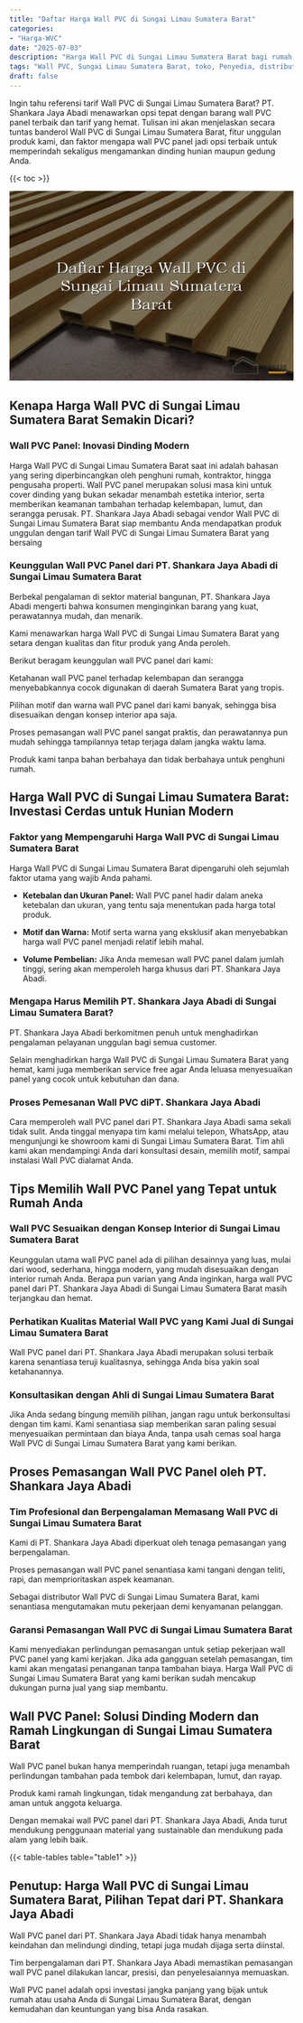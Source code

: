 ```yaml
---
title: "Daftar Harga Wall PVC di Sungai Limau Sumatera Barat"
categories: 
- "Harga-WVC"
date: "2025-07-03"
description: "Harga Wall PVC di Sungai Limau Sumatera Barat bagi rumah, office, dan ritel. Panel berkualitas, variasi motif, warna elegan, dengan servis penempatan dikerjakan oleh tenaga ahli profesional serta jaminan resmi!|Jasa penjualan Wall PVC di Sungai Limau Sumatera Barat bagi kebutuhan tempat tinggal, kantor, atau toko, beserta panel terbaik dan penempatan oleh tim berpengalaman dan jaminan resmi.|Pilihan Wall PVC di Sungai Limau Sumatera Barat yang andal bagi tempat tinggal, office, serta ritel, dengan produk terbaik dan pemasangan oleh teknisi ahli dan jaminan resmi.|Penyediaan Wall PVC di Sungai Limau Sumatera Barat bagi tempat tinggal, office, serta ritel, dengan material unggulan dan pemasangan dikerjakan oleh teknisi ahli, lengkap dengan kepastian resmi.}"
tags: "Wall PVC, Sungai Limau Sumatera Barat, toko, Penyedia, distributor"
draft: false
---
```


Ingin tahu referensi tarif Wall PVC di Sungai Limau Sumatera Barat? PT. Shankara Jaya Abadi menawarkan opsi tepat dengan barang wall PVC panel terbaik dan tarif yang hemat. Tulisan ini akan menjelaskan secara tuntas banderol Wall PVC di Sungai Limau Sumatera Barat, fitur unggulan produk kami, dan faktor mengapa wall PVC panel jadi opsi terbaik untuk memperindah sekaligus mengamankan dinding hunian maupun gedung Anda.

{{< toc >}}

![Daftar Harga Wall PVC di Sungai Limau Sumatera Barat](/images/Harga-WVC/Daftar-Harga-Wall-PVC-di-Sungai-Limau-Sumatera-Barat.png)


## Kenapa Harga Wall PVC di Sungai Limau Sumatera Barat Semakin Dicari?

### Wall PVC Panel: Inovasi Dinding Modern

Harga Wall PVC di Sungai Limau Sumatera Barat saat ini adalah bahasan yang sering diperbincangkan oleh penghuni rumah, kontraktor, hingga pengusaha properti. Wall PVC panel merupakan solusi masa kini untuk cover dinding yang bukan sekadar menambah estetika interior, serta memberikan keamanan tambahan terhadap kelembapan, lumut, dan serangga perusak. PT. Shankara Jaya Abadi sebagai vendor Wall PVC di Sungai Limau Sumatera Barat siap membantu Anda mendapatkan produk unggulan dengan tarif Wall PVC di Sungai Limau Sumatera Barat yang bersaing

### Keunggulan Wall PVC Panel dari PT. Shankara Jaya Abadi di Sungai Limau Sumatera Barat

Berbekal pengalaman di sektor material bangunan, PT. Shankara Jaya Abadi mengerti bahwa konsumen menginginkan barang yang kuat, perawatannya mudah, dan menarik.

Kami menawarkan harga Wall PVC di Sungai Limau Sumatera Barat yang setara dengan kualitas dan fitur produk yang Anda peroleh.

Berikut beragam keunggulan wall PVC panel dari kami:

Ketahanan wall PVC panel terhadap kelembapan dan serangga menyebabkannya cocok digunakan di daerah Sumatera Barat yang tropis.

Pilihan motif dan warna wall PVC panel dari kami banyak, sehingga bisa disesuaikan dengan konsep interior apa saja.

Proses pemasangan wall PVC panel sangat praktis, dan perawatannya pun mudah sehingga tampilannya tetap terjaga dalam jangka waktu lama.

Produk kami tanpa bahan berbahaya dan tidak berbahaya untuk penghuni rumah.

## Harga Wall PVC di Sungai Limau Sumatera Barat: Investasi Cerdas untuk Hunian Modern

### Faktor yang Mempengaruhi Harga Wall PVC di Sungai Limau Sumatera Barat

Harga Wall PVC di Sungai Limau Sumatera Barat dipengaruhi oleh sejumlah faktor utama yang wajib Anda pahami.

- **Ketebalan dan Ukuran Panel:** Wall PVC panel hadir dalam aneka ketebalan dan ukuran, yang tentu saja menentukan pada harga total produk.

- **Motif dan Warna:** Motif serta warna yang eksklusif akan menyebabkan harga wall PVC panel menjadi relatif lebih mahal.

- **Volume Pembelian:** Jika Anda memesan wall PVC panel dalam jumlah tinggi, sering akan memperoleh harga khusus dari PT. Shankara Jaya Abadi.

### Mengapa Harus Memilih PT. Shankara Jaya Abadi di Sungai Limau Sumatera Barat?

PT. Shankara Jaya Abadi berkomitmen penuh untuk menghadirkan pengalaman pelayanan unggulan bagi semua customer.

Selain menghadirkan harga Wall PVC di Sungai Limau Sumatera Barat yang hemat, kami juga memberikan service free agar Anda leluasa menyesuaikan panel yang cocok untuk kebutuhan dan dana.

### Proses Pemesanan Wall PVC diPT. Shankara Jaya Abadi

Cara memperoleh wall PVC panel dari PT. Shankara Jaya Abadi sama sekali tidak sulit. Anda tinggal menyapa tim kami melalui telepon, WhatsApp, atau mengunjungi ke showroom kami di Sungai Limau Sumatera Barat. Tim ahli kami akan mendampingi Anda dari konsultasi desain, memilih motif, sampai instalasi Wall PVC dialamat Anda.

## Tips Memilih Wall PVC Panel yang Tepat untuk Rumah Anda

### Wall PVC Sesuaikan dengan Konsep Interior di Sungai Limau Sumatera Barat

Keunggulan utama wall PVC panel ada di pilihan desainnya yang luas, mulai dari wood, sederhana, hingga modern, yang mudah disesuaikan dengan interior rumah Anda. Berapa pun varian yang Anda inginkan, harga wall PVC panel dari PT. Shankara Jaya Abadi di Sungai Limau Sumatera Barat masih terjangkau dan hemat.

### Perhatikan Kualitas Material Wall PVC yang Kami Jual di Sungai Limau Sumatera Barat

Wall PVC panel dari PT. Shankara Jaya Abadi merupakan solusi terbaik karena senantiasa teruji kualitasnya, sehingga Anda bisa yakin soal ketahanannya.

### Konsultasikan dengan Ahli di Sungai Limau Sumatera Barat

Jika Anda sedang bingung memilih pilihan, jangan ragu untuk berkonsultasi dengan tim kami. Kami senantiasa siap memberikan saran paling sesuai menyesuaikan permintaan dan biaya Anda, tanpa usah cemas soal harga Wall PVC di Sungai Limau Sumatera Barat yang kami berikan.

## Proses Pemasangan Wall PVC Panel oleh PT. Shankara Jaya Abadi

### Tim Profesional dan Berpengalaman Memasang Wall PVC di Sungai Limau Sumatera Barat

Kami di PT. Shankara Jaya Abadi diperkuat oleh tenaga pemasangan yang berpengalaman.

Proses pemasangan wall PVC panel senantiasa kami tangani dengan teliti, rapi, dan memprioritaskan aspek keamanan.

Sebagai distributor Wall PVC di Sungai Limau Sumatera Barat, kami senantiasa mengutamakan mutu pekerjaan demi kenyamanan pelanggan.

### Garansi Pemasangan Wall PVC di Sungai Limau Sumatera Barat

Kami menyediakan perlindungan pemasangan untuk setiap pekerjaan wall PVC panel yang kami kerjakan. Jika ada gangguan setelah pemasangan, tim kami akan mengatasi penanganan tanpa tambahan biaya. Harga Wall PVC di Sungai Limau Sumatera Barat yang kami berikan sudah mencakup dukungan purna jual yang siap membantu.

## Wall PVC Panel: Solusi Dinding Modern dan Ramah Lingkungan di Sungai Limau Sumatera Barat

Wall PVC panel bukan hanya memperindah ruangan, tetapi juga menambah perlindungan tambahan pada tembok dari kelembapan, lumut, dan rayap.

Produk kami ramah lingkungan, tidak mengandung zat berbahaya, dan aman untuk anggota keluarga.

Dengan memakai wall PVC panel dari PT. Shankara Jaya Abadi, Anda turut mendukung penggunaan material yang sustainable dan mendukung pada alam yang lebih baik.

{{< table-tables table="table1" >}}

## Penutup: Harga Wall PVC di Sungai Limau Sumatera Barat, Pilihan Tepat dari PT. Shankara Jaya Abadi

Wall PVC panel dari PT. Shankara Jaya Abadi tidak hanya menambah keindahan dan melindungi dinding, tetapi juga mudah dijaga serta diinstal.

Tim berpengalaman dari PT. Shankara Jaya Abadi memastikan pemasangan wall PVC panel dilakukan lancar, presisi, dan penyelesaiannya memuaskan.

Wall PVC panel adalah opsi investasi jangka panjang yang bijak untuk rumah atau usaha Anda di Sungai Limau Sumatera Barat, dengan kemudahan dan keuntungan yang bisa Anda rasakan.